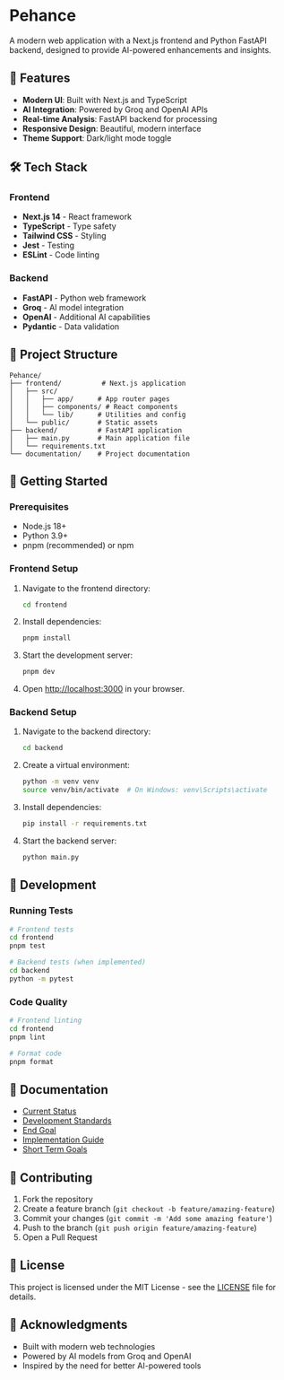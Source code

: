 # Pehance

A modern web application with a Next.js frontend and Python FastAPI backend, designed to provide AI-powered enhancements and insights.

## 🚀 Features

- **Modern UI**: Built with Next.js and TypeScript
- **AI Integration**: Powered by Groq and OpenAI APIs
- **Real-time Analysis**: FastAPI backend for processing
- **Responsive Design**: Beautiful, modern interface
- **Theme Support**: Dark/light mode toggle

## 🛠️ Tech Stack

### Frontend
- **Next.js 14** - React framework
- **TypeScript** - Type safety
- **Tailwind CSS** - Styling
- **Jest** - Testing
- **ESLint** - Code linting

### Backend
- **FastAPI** - Python web framework
- **Groq** - AI model integration
- **OpenAI** - Additional AI capabilities
- **Pydantic** - Data validation

## 📁 Project Structure

```
Pehance/
├── frontend/          # Next.js application
│   ├── src/
│   │   ├── app/      # App router pages
│   │   ├── components/ # React components
│   │   └── lib/      # Utilities and config
│   └── public/       # Static assets
├── backend/          # FastAPI application
│   ├── main.py       # Main application file
│   └── requirements.txt
└── documentation/    # Project documentation
```

## 🚀 Getting Started

### Prerequisites

- Node.js 18+ 
- Python 3.9+
- pnpm (recommended) or npm

### Frontend Setup

1. Navigate to the frontend directory:
   ```bash
   cd frontend
   ```

2. Install dependencies:
   ```bash
   pnpm install
   ```

3. Start the development server:
   ```bash
   pnpm dev
   ```

4. Open [http://localhost:3000](http://localhost:3000) in your browser.

### Backend Setup

1. Navigate to the backend directory:
   ```bash
   cd backend
   ```

2. Create a virtual environment:
   ```bash
   python -m venv venv
   source venv/bin/activate  # On Windows: venv\Scripts\activate
   ```

3. Install dependencies:
   ```bash
   pip install -r requirements.txt
   ```

4. Start the backend server:
   ```bash
   python main.py
   ```

## 🔧 Development

### Running Tests

```bash
# Frontend tests
cd frontend
pnpm test

# Backend tests (when implemented)
cd backend
python -m pytest
```

### Code Quality

```bash
# Frontend linting
cd frontend
pnpm lint

# Format code
pnpm format
```

## 📝 Documentation

- [Current Status](./documentation/current_status.md)
- [Development Standards](./documentation/development_standards.md)
- [End Goal](./documentation/end_goal.md)
- [Implementation Guide](./documentation/implement.md)
- [Short Term Goals](./documentation/short_term_goal.md)

## 🤝 Contributing

1. Fork the repository
2. Create a feature branch (`git checkout -b feature/amazing-feature`)
3. Commit your changes (`git commit -m 'Add some amazing feature'`)
4. Push to the branch (`git push origin feature/amazing-feature`)
5. Open a Pull Request

## 📄 License

This project is licensed under the MIT License - see the [LICENSE](LICENSE) file for details.

## 🙏 Acknowledgments

- Built with modern web technologies
- Powered by AI models from Groq and OpenAI
- Inspired by the need for better AI-powered tools 